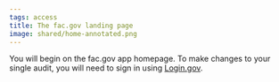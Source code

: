 ```yaml
---
tags: access
title: The fac.gov landing page
image: shared/home-annotated.png
---
```


You will begin on the fac.gov app homepage. To make changes to your single audit, you will need to sign in using [Login.gov](http://login.gov).
